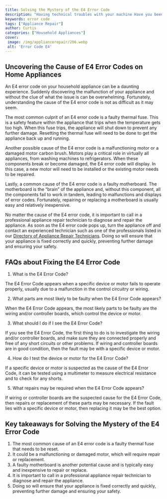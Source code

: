 ```yaml
---
title: Solving the Mystery of the E4 Error Code
description: "Having technical troubles with your machine Have you been seeing the mysterious E4 error code on your machine Read on to find out what this error means and how you can fix this common problem"
keywords: error code
tags: ["Appliance Repair"]
author: Curtis
categories: ["Household Appliances"]
cover: 
 image: /img/appliancerepair/206.webp
 alt: 'Error Code E4'
---
```

## Uncovering the Cause of E4 Error Codes on Home Appliances
An E4 error code on your household appliance can be a daunting experience. Suddenly discovering the malfunction of your appliance and without the clue of what the issue is can be overwhelming. Fortunately, understanding the cause of the E4 error code is not as difficult as it may seem. 

The most common culprit of an E4 error code is a faulty thermal fuse. This is a safety feature within the appliance that trips when the temperature gets too high. When this fuse trips, the appliance will shut down to prevent any further damage. Resetting the thermal fuse will need to be done to get the appliance back up and running. 

Another possible cause of the E4 error code is a malfunctioning motor or a damaged motor carbon brush. Motors play a critical role in virtually all appliances, from washing machines to refrigerators. When these components break or become damaged, the E4 error code will display. In this case, a new motor will need to be installed or the existing motor needs to be repaired. 

Lastly, a common cause of the E4 error code is a faulty motherboard. The motherboard is the “brain” of the appliance and, without this component, all the components fail to work in tandem, leading to malfunctions and displays of error codes. Fortunately, repairing or replacing a motherboard is usually easy and relatively inexpensive.

No matter the cause of the E4 error code, it is important to call in a professional appliance repair technician to diagnose and repair the appliance. As soon as the E4 error code pops up, turn the appliance off and contact an experienced technician such as one of the professionals listed in our [Directory of Appliance Repair Technicians](./pages/appliance-repair-technicians). Doing so will ensure that your appliance is fixed correctly and quickly, preventing further damage and ensuring your safety.

## FAQs about Fixing the E4 Error Code

1. What is the E4 Error Code?
 
The E4 Error Code appears when a specific device or motor fails to operate properly, usually due to a malfunction in the control circuitry or wiring.

2. What parts are most likely to be faulty when the E4 Error Code appears?

When the E4 Error Code appears, the most likely parts to be faulty are the wiring and/or controller boards, which control the device or motor.

3. What should I do if I see the E4 Error Code?

If you see the E4 Error Code, the first thing to do is to investigate the wiring and/or controller boards, and make sure they are connected properly and free of any short circuits or other problems. If wiring and controller boards are in good condition, then the fault may be with a specific device or motor.

4. How do I test the device or motor for the E4 Error Code?

If a specific device or motor is suspected as the cause of the E4 Error Code, it can be tested using a multimeter to measure electrical resistance and to check for any shorts. 

5. What repairs may be required when the E4 Error Code appears?

If wiring or controller boards are the suspected cause for the E4 Error Code, then repairs or replacement of these parts may be necessary. If the fault lies with a specific device or motor, then replacing it may be the best option.

## Key takeaways for Solving the Mystery of the E4 Error Code 
1. The most common cause of an E4 error code is a faulty thermal fuse that needs to be reset.
2. It could be a malfunctioning or damaged motor, which will require repair or replacement.
3. A faulty motherboard is another potential cause and is typically easy and inexpensive to repair or replace.
4. It is important to call in a professional appliance repair technician to diagnose and repair the appliance.
5. Doing so will ensure that your appliance is fixed correctly and quickly, preventing further damage and ensuring your safety.
